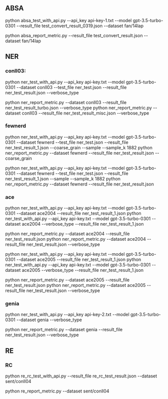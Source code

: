 ## ABSA

python absa_test_with_api.py --api_key api-key-1.txt --model gpt-3.5-turbo-0301 --result_file test_convert_result_0319.json --dataset fan/14lap

python absa_report_metric.py --result_file test_convert_result.json --dataset fan/14lap 
## NER 


### conll03:
python ner_test_with_api.py --api_key api-key.txt --model gpt-3.5-turbo-0301 --dataset conll03 --test_file ner_test.json --result_file ner_test_result.json --verbose_type

python ner_report_metric.py --dataset conll03 --result_file ner_test_result_turbo.json --verbose_type
python ner_report_metric.py --dataset conll03 --result_file ner_test_result_misc.json --verbose_type

### fewnerd

python ner_test_with_api.py --api_key api-key.txt --model gpt-3.5-turbo-0301 --dataset fewnerd --test_file ner_test.json --result_file ner_test_result_1.json --coarse_grain --sample --sample_k 1882
python ner_report_metric.py --dataset fewnerd --result_file ner_test_result.json --coarse_grain

python ner_test_with_api.py --api_key api-key.txt --model gpt-3.5-turbo-0301 --dataset fewnerd --test_file ner_test.json --result_file ner_test_result_1.json --sample --sample_k 1882
python ner_report_metric.py --dataset fewnerd --result_file ner_test_result.json

### ace
python ner_test_with_api.py --api_key api-key.txt --model gpt-3.5-turbo-0301 --dataset ace2004 --result_file ner_test_result_1.json
python ner_test_with_api.py --api_key api-key.txt --model gpt-3.5-turbo-0301 --dataset ace2004 --verbose_type --result_file ner_test_result_1.json

python ner_report_metric.py --dataset ace2004 --result_file ner_test_result.json
python ner_report_metric.py --dataset ace2004 --result_file ner_test_result.json --verbose_type

python ner_test_with_api.py --api_key api-key.txt --model gpt-3.5-turbo-0301 --dataset ace2005 --result_file ner_test_result_1.json
python ner_test_with_api.py --api_key api-key.txt --model gpt-3.5-turbo-0301 --dataset ace2005 --verbose_type --result_file ner_test_result_1.json

python ner_report_metric.py --dataset ace2005 --result_file ner_test_result.json
python ner_report_metric.py --dataset ace2005 --result_file ner_test_result.json --verbose_type


### genia
python ner_test_with_api.py --api_key api-key-2.txt --model gpt-3.5-turbo-0301 --dataset genia --verbose_type

python ner_report_metric.py --dataset genia --result_file ner_test_result.json --verbose_type


## RE

### RC

python re_rc_test_with_api.py --result_file re_rc_test_result.json --dataset sent/conll04

python re_report_metric.py --dataset sent/conll04